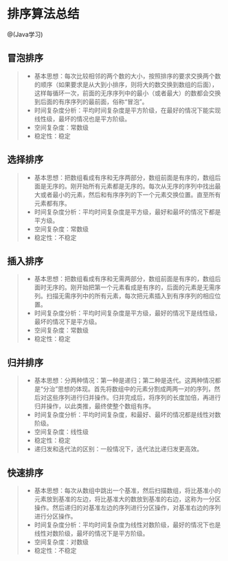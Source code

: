 # 排序算法总结
@(Java学习)

## 冒泡排序

> - 基本思想：每次比较相邻的两个数的大小，按照排序的要求交换两个数的顺序（如果要求是从大到小排序，则将大的数交换到数组的后面），这样每循环一次，前面的无序序列中的最小（或者最大）的数都会交换到后面的有序序列的最前面，俗称“冒泡”。
> - 时间复杂度分析：平均时间复杂度是平方阶级，在最好的情况下能实现线性级，最坏的情况也是平方阶级。
> - 空间复杂度：常数级
> - 稳定性：稳定

## 选择排序
> - 基本思想：把数组看成有序和无序两部分，数组前面是有序的，数组后面是无序的。刚开始所有元素都是无序的。每次从无序的序列中找出最大或者最小的元素，然后和有序序列的下一个元素交换位置。直至所有元素都有序。
> - 时间复杂度分析：平均时间复杂度是平方级，最好和最坏的情况下都是平方级。
> - 空间复杂度：常数级
> - 稳定性：不稳定

## 插入排序
> - 基本思想：把数组看成有序和无需两部分，数组前面是有序的，数组后面时无序的。刚开始把第一个元素看成是有序的，后面的元素是无需序列。扫描无需序列中的所有元素，每次把元素插入到有序序列的相应位置。
> - 时间复杂度分析：平均时间复杂度是平方级，最好的情况下是线性级，最坏的情况下是平方级。
> - 空间复杂度：常数级
> - 稳定性：稳定

## 归并排序
> - 基本思想：分两种情况：第一种是递归；第二种是迭代。这两种情况都是“分治”思想的体现。首先将数组中的元素分割成两两一对的序列，然后对这些序列进行归并操作。归并完成后，将序列的长度加倍，再进行归并操作，以此类推，最终使整个数组有序。
> - 时间复杂度分析：平均时间复杂度，和最好、最坏的情况都是线性对数阶级。
> - 空间复杂度：线性级
> - 稳定性：稳定
> - 递归发和迭代法的区别：一般情况下，迭代法比递归发更高效。

## 快速排序
> - 基本思想：每次从数组中跳出一个基准，然后扫描数组，将比基准小的元素放到基准的左边，将比基准大的数放到基准的右边，这称为一分区操作。然后递归的对基准左边的序列进行分区操作，对基准右边的序列进行分区操作。
> - 时间复杂度分析：平均时间复杂度为线性对数阶级，最好的情况下也是线性对数阶级，最坏的情况下是平方阶级。
> - 空间复杂度：对数级
> - 稳定性：不稳定